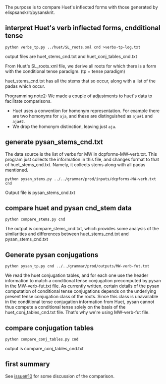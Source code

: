 
The purpose is to compare Huet's inflected forms with those generated by
elispsanskrit/pysanskrit.

## interpret Huet's verb inflected forms, cndditional tense

```
python verbs_tp.py ../huet/SL_roots.xml cnd >verbs-tp-log.txt
```
output files are huet_stems_cnd.txt and huet_conj_tables_cnd.txt

From Huet's SL_roots.xml file, we derive all roots for
which there is a form with the conditional tense paradigm. (tp = tense paradigm)

huet_stems_cnd.txt has all the stems that so occur, along with a list of
the padas which occur.



Programming note2: We made a couple of adjustments to huet's data to 
facilitate comparisons.
* Huet uses a convention for homonym representation. For example there 
  are two homonyms for `aja`, and these are distinguished as `aja#1` and
  `aja#2`.   
* We drop the homonym distinction, leaving just `aja`.

## generate pysan_stems_cnd.txt

The data source is the list of verbs for MW in dcpforms-MW-verb.txt.
This program just collects the information in this file, and changes
format to that of huet_stems_cnd.txt.  Namely, it collects stems along
with all padas mentioned.

```
python pysan_stems.py ../../grammar/prod/inputs/dcpforms-MW-verb.txt cnd
```
Output file is pysan_stems_cnd.txt

## compare huet and pysan cnd_stem data
```
python compare_stems.py cnd
```
The output is compare_stems_cnd.txt, which provides some analysis of the
similarities and differences between huet_stems_cnd.txt and
pysan_stems_cnd.txt

## Generate pysan conjugations

```
python pysan_tp.py cnd ../../grammar/prod/outputs/MW-verb-fut.txt

```
We read the huet conjugation tables, and for each one use the header
information to match a conditional tense conjugation precomputed by pysan in 
the MW-verb-fut.txt file.  As currently written, certain details of
 the pysan computation of conditional tense conjugations depends on the underlying
present tense conjugation class of the roots. Since this class is unavailable
in the conditional tense conjugation information from Huet, pysan cannot thus
compute a conditional tense solely on the basis of the huet_conj_tables_cnd.txt file. That's why we're using MW-verb-fut file.

##  compare conjugation tables
```
python compare_conj_tables.py cnd 
```

output is compare_conj_tables_cnd.txt

## first summary

See [issue#10](https://github.com/funderburkjim/elispsanskrit/issues/10) for some discussion of the comparison.


